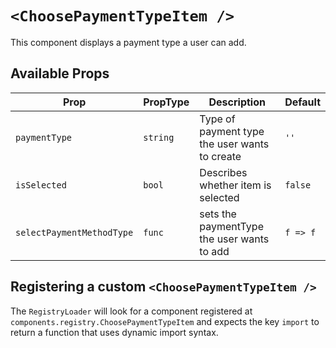 # `<ChoosePaymentTypeItem />`

This component displays a payment type a user can add.

## Available Props

| Prop                      | PropType | Description                                   | Default  |
| ------------------------- | -------- | --------------------------------------------- | -------- |
| `paymentType`             | `string` | Type of payment type the user wants to create | `''`     |
| `isSelected`              | `bool`   | Describes whether item is selected            | `false`  |
| `selectPaymentMethodType` | `func`   | sets the paymentType the user wants to add    | `f => f` |

## Registering a custom `<ChoosePaymentTypeItem />`

The `RegistryLoader` will look for a component registered at `components.registry.ChoosePaymentTypeItem` and expects the key `import` to return a function that uses dynamic import syntax.
